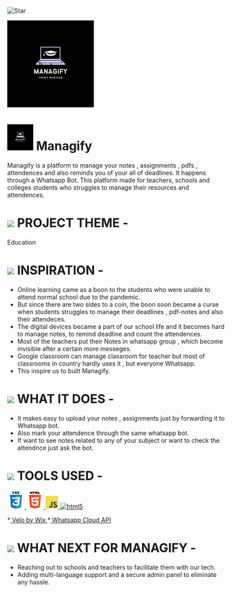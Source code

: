 ![Star ](https://img.shields.io/static/v1?label=%F0%9F%8C%9F&message=Always%20Useful&style=style=flat&color=BC4E99)


<img src="https://github.com/nick-tharwal/Managify11/blob/main/20220904_093833_0000.png" align="center" height="200" width="200">

# <img src="https://github.com/nick-tharwal/Managify11/blob/main/20220904_093833_0000.png" width="60"/> Managify
Managify is a platform to manage your notes , assignments , pdfs , attendences and also reminds you of your all of deadlines. It happens through a Whatsapp Bot.
This platform made for teachers, schools and colleges students who struggles to manage their resources and attendences.

#  <img src="https://emojipedia-us.s3.dualstack.us-west-1.amazonaws.com/thumbs/120/apple/325/artist-palette_1f3a8.png" width="43"/> PROJECT THEME -
Education

# <img src="https://emojipedia-us.s3.amazonaws.com/source/microsoft-teams/337/star-struck_1f929.png" width="45"/> INSPIRATION -
* Online learning came as a boon to the students who were unable to attend normal school due to the pandemic.
* But since there are two sides to a coin, the boon soon became a curse when students struggles to manage their deadlines , pdf-notes and also their attendeces.
* The digital devices became a part of our school life and it becomes hard to manage notes, to remind deadline and count the attendences.
* Most of the teachers put their Notes in whatsapp group , which become invisible after a certain more messeges.
* Google classroom can manage classroom for teacher but most of classrooms in country hardly uses it , but everyone Whatsapp.
* This inspire us to built Managify.

# <img src="https://emojipedia-us.s3.amazonaws.com/source/microsoft-teams/337/face-with-monocle_1f9d0.png" width="43"/> WHAT IT DOES -
* It makes easy to upload your notes , assignments just by forwarding it to Whatsapp bot.
* Also mark your attendence through the same whatsapp bot.
* If want to see notes related to any of your subject or want to check the attendnce just ask the bot.

# <img src="https://emojipedia-us.s3.dualstack.us-west-1.amazonaws.com/thumbs/120/apple/325/gear_2699-fe0f.png" width="43"/> TOOLS USED -
<a href="https://www.w3schools.com/css/" target="_blank" rel="noreferrer"> <img src="https://raw.githubusercontent.com/devicons/devicon/master/icons/css3/css3-original-wordmark.svg" alt="css3" width="40" height="40"/>   <a href="https://www.w3.org/html/" target="_blank" rel="noreferrer"> <img src="https://raw.githubusercontent.com/devicons/devicon/master/icons/html5/html5-original-wordmark.svg" alt="html5" width="40" height="40"/> </a>   <a href="https://developer.mozilla.org/en-US/docs/Web/JavaScript" target="_blank" rel="noreferrer"> <img src="https://raw.githubusercontent.com/devicons/devicon/master/icons/javascript/javascript-original.svg" alt="javascript" width="30" height="30"/> </a>
  <a href="https://replit.com/" target="_blank" rel="noreferrer"> <img src="https://replit.com/public/icons/apple-icon-180.png" alt="html5" width="40" height="40"/> </a>
  

   

*<a href="https://wix.com/velo" target="_blank" rel="noreferrer"> Velo by Wix </a>
*<a href="https://developers.facebook.com/docs/whatsapp/cloud-api" target="_blank" rel="noreferrer"> Whatsapp Cloud API </a>
  
# <img src="https://emojipedia-us.s3.amazonaws.com/source/microsoft-teams/337/thinking-face_1f914.png" width="43"/> WHAT NEXT FOR MANAGIFY -
* Reaching out to schools and teachers to facilitate them with our tech. 
* Adding multi-language support and a secure admin panel to eliminate any hassle.
